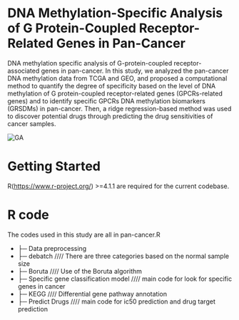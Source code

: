 # DNA Methylation-Specific Analysis of G Protein-Coupled Receptor-Related Genes in Pan-Cancer
DNA methylation specific analysis of G-protein-coupled receptor-associated genes in pan-cancer. In this study, we analyzed the pan-cancer DNA methylation data from TCGA and GEO, and proposed a computational method to quantify the degree of specificity based on the level of DNA methylation of G protein-coupled receptor-related genes (GPCRs-related genes) and to identify specific GPCRs DNA methylation biomarkers (GRSDMs) in pan-cancer. Then, a ridge regression-based method was used to discover potential drugs through predicting the drug sensitivities of cancer samples.

![GA](https://user-images.githubusercontent.com/97509376/190980691-626ac5f7-4eef-4c47-8e28-47644f7ec8b6.png)



# Getting Started
R(https://www.r-project.org/) >=4.1.1 are required for the current codebase.
# R code
The codes used in this study are all in pan-cancer.R
+ ├─ Data preprocessing         
+ ├─ debatch		        //// There are three categories based on the normal sample size
+ ├─ Boruta				      //// Use of the Boruta algorithm
+ ├─ Specific gene classification model		   //// main code for look for specific genes in cancer
+ ├─ KEGG                    //// Differential gene pathway annotation
+ ├─ Predict Drugs                //// main code for ic50 prediction and drug target prediction
